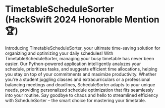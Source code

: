 # TimetableScheduleSorter (HackSwift 2024 Honorable Mention🏆) #

Introducing TimetableScheduleSorter, your ultimate time-saving solution for organizing and optimizing your daily schedules! With TimetableScheduleSorter, managing your busy timetable has never been easier. Our Python-powered application intelligently analyzes your schedule, prioritizes tasks, and suggests efficient time allocations, helping you stay on top of your commitments and maximize productivity. Whether you're a student juggling classes and extracurriculars or a professional balancing meetings and deadlines, ScheduleSorter adapts to your unique needs, providing personalized schedule optimization that fits seamlessly into your routine. Say goodbye to chaos and hello to streamlined efficiency with ScheduleSorter – the smart choice for mastering your timetable.
